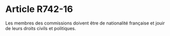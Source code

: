 # Article R742-16

Les membres des commissions doivent être de nationalité française et jouir de leurs droits civils et politiques.